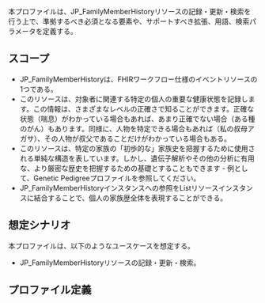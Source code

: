 <br/>
本プロファイルは、JP_FamilyMemberHistoryリソースの記録・更新・検索を行う上で、準拠するべき必須となる要素や、サポートすべき拡張、用語、検索パラメータを定義する。

## スコープ
- JP_FamilyMemberHistoryは、FHIRワークフロー仕様のイベントリソースの1つである。
- このリソースは、対象者に関連する特定の個人の重要な健康状態を記録します。この情報は、さまざまなレベルの正確さで知ることができます。正確な状態（喘息）がわかっている場合もあれば、あまり正確でない場合（ある種のがん）もあります。同様に、人物を特定できる場合もあれば（私の叔母アガサ）、その人物が叔父であることだけがわかっている場合もある。
- このリソースは、特定の家族の「初歩的な」家族史を把握するために使用される単純な構造を表しています。しかし、遺伝子解析やその他の分析に有用な、より厳密な歴史を把握するための基礎とすることもできます - 例として、Genetic Pedigreeプロファイルを参照してください。
- JP_FamilyMemberHistoryインスタンスへの参照をListリソースインスタンスに結合することで、個人の家族歴全体を表現することができる。

## 想定シナリオ

本プロファイルは、以下のようなユースケースを想定する。

- JP_FamilyMemberHistoryリソースの記録・更新・検索。

## プロファイル定義
